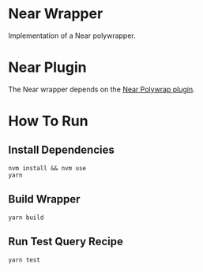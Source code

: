 # Near Wrapper 
Implementation of a Near polywrapper.

# Near Plugin
The Near wrapper depends on the [Near Polywrap plugin](https://www.npmjs.com/package/@cidt/near-plugin-js).

# How To Run

## Install Dependencies
`nvm install && nvm use`  
`yarn`

## Build Wrapper
`yarn build`

## Run Test Query Recipe
`yarn test`  

